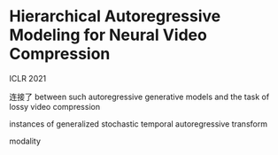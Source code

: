# Hierarchical Autoregressive Modeling for Neural Video Compression

ICLR 2021

连接了 between such autoregressive generative models and the task of lossy video compression

instances of generalized stochastic temporal autoregressive transform

modality